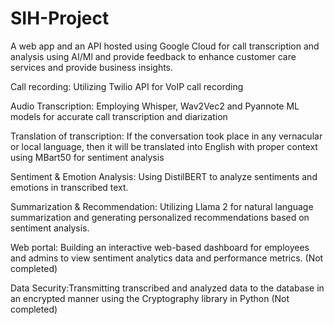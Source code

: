 # SIH-Project
A web app and an API hosted using Google Cloud for call transcription and analysis using AI/Ml and provide feedback to enhance customer care services and provide business insights.


Call recording: Utilizing Twilio API for VoIP call recording

Audio Transcription: Employing Whisper, Wav2Vec2 and Pyannote ML models for accurate call transcription and diarization

Translation of transcription: If the conversation took place in any vernacular or local language, then it will be translated into English with proper context using MBart50 for sentiment analysis

Sentiment & Emotion Analysis: Using DistilBERT to analyze sentiments and emotions in transcribed text.

Summarization & Recommendation: Utilizing Llama 2 for natural language summarization and generating personalized recommendations based on sentiment analysis.

Web portal: Building an interactive web-based dashboard for employees and admins to view sentiment analytics data and performance metrics. (Not completed)

Data Security:Transmitting transcribed and analyzed data to the database in an encrypted manner using the Cryptography library in Python (Not completed)
